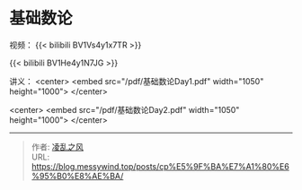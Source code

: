 # 基础数论

视频：
{{&lt; bilibili BV1Vs4y1x7TR &gt;}}

{{&lt; bilibili BV1He4y1N7JG &gt;}}

讲义：
&lt;center&gt;
	&lt;embed src=&#34;/pdf/基础数论Day1.pdf&#34; width=&#34;1050&#34; height=&#34;1000&#34;&gt;
&lt;/center&gt;

&lt;center&gt;
	&lt;embed src=&#34;/pdf/基础数论Day2.pdf&#34; width=&#34;1050&#34; height=&#34;1000&#34;&gt;
&lt;/center&gt;

---

> 作者: [凌乱之风](https://github.com/messywind)  
> URL: https://blog.messywind.top/posts/cp%E5%9F%BA%E7%A1%80%E6%95%B0%E8%AE%BA/  

